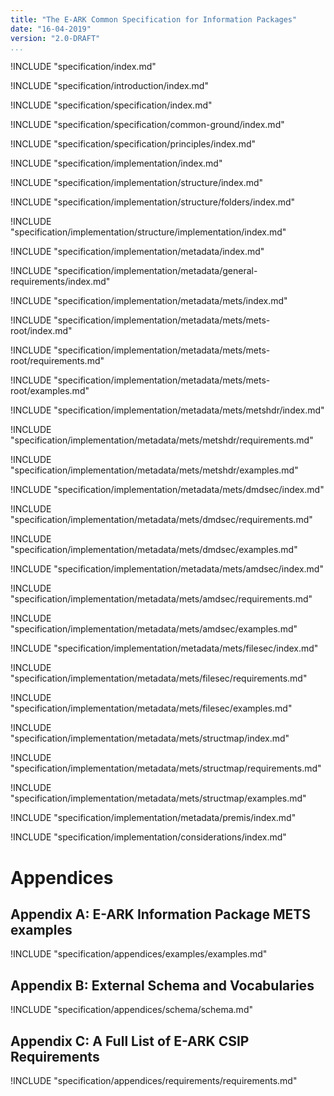 ```yaml
---
title: "The E-ARK Common Specification for Information Packages"
date: "16-04-2019"
version: "2.0-DRAFT"
...
```

!INCLUDE "specification/index.md"

!INCLUDE "specification/introduction/index.md"

!INCLUDE "specification/specification/index.md"

!INCLUDE "specification/specification/common-ground/index.md"

!INCLUDE "specification/specification/principles/index.md"

!INCLUDE "specification/implementation/index.md"

!INCLUDE "specification/implementation/structure/index.md"

!INCLUDE "specification/implementation/structure/folders/index.md"

!INCLUDE "specification/implementation/structure/implementation/index.md"

!INCLUDE "specification/implementation/metadata/index.md"

!INCLUDE "specification/implementation/metadata/general-requirements/index.md"

!INCLUDE "specification/implementation/metadata/mets/index.md"

!INCLUDE "specification/implementation/metadata/mets/mets-root/index.md"

!INCLUDE "specification/implementation/metadata/mets/mets-root/requirements.md"

!INCLUDE "specification/implementation/metadata/mets/mets-root/examples.md"

!INCLUDE "specification/implementation/metadata/mets/metshdr/index.md"

!INCLUDE "specification/implementation/metadata/mets/metshdr/requirements.md"

!INCLUDE "specification/implementation/metadata/mets/metshdr/examples.md"

!INCLUDE "specification/implementation/metadata/mets/dmdsec/index.md"

!INCLUDE "specification/implementation/metadata/mets/dmdsec/requirements.md"

!INCLUDE "specification/implementation/metadata/mets/dmdsec/examples.md"

!INCLUDE "specification/implementation/metadata/mets/amdsec/index.md"

!INCLUDE "specification/implementation/metadata/mets/amdsec/requirements.md"

!INCLUDE "specification/implementation/metadata/mets/amdsec/examples.md"

!INCLUDE "specification/implementation/metadata/mets/filesec/index.md"

!INCLUDE "specification/implementation/metadata/mets/filesec/requirements.md"

!INCLUDE "specification/implementation/metadata/mets/filesec/examples.md"

!INCLUDE "specification/implementation/metadata/mets/structmap/index.md"

!INCLUDE "specification/implementation/metadata/mets/structmap/requirements.md"

!INCLUDE "specification/implementation/metadata/mets/structmap/examples.md"

!INCLUDE "specification/implementation/metadata/premis/index.md"

!INCLUDE "specification/implementation/considerations/index.md"

# Appendices

## Appendix A: E-ARK Information Package METS examples

!INCLUDE "specification/appendices/examples/examples.md"

## Appendix B: External Schema and Vocabularies

!INCLUDE "specification/appendices/schema/schema.md"

## Appendix C: A Full List of E-ARK CSIP Requirements

!INCLUDE "specification/appendices/requirements/requirements.md"
